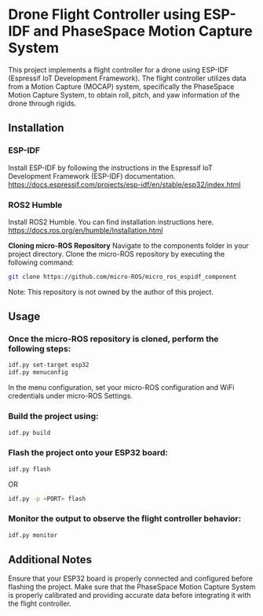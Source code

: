 # Drone Flight Controller using ESP-IDF and PhaseSpace Motion Capture System

This project implements a flight controller for a drone using ESP-IDF (Espressif IoT Development Framework). The flight controller utilizes data from a Motion Capture (MOCAP) system, specifically the PhaseSpace Motion Capture System, to obtain roll, pitch, and yaw information of the drone through rigids.

## Installation
### ESP-IDF
Install ESP-IDF by following the instructions in the Espressif IoT Development Framework (ESP-IDF) documentation.
https://docs.espressif.com/projects/esp-idf/en/stable/esp32/index.html 

### ROS2 Humble
Install ROS2 Humble. You can find installation instructions here. 
https://docs.ros.org/en/humble/Installation.html

**Cloning micro-ROS Repository**
Navigate to the components folder in your project directory.
Clone the micro-ROS repository by executing the following command:
```bash
git clone https://github.com/micro-ROS/micro_ros_espidf_component
```
Note: This repository is not owned by the author of this project.

## Usage

### Once the micro-ROS repository is cloned, perform the following steps:

```bash
idf.py set-target esp32
idf.py menuconfig
```
In the menu configuration, set your micro-ROS configuration and WiFi credentials under micro-ROS Settings.

### Build the project using:
```bash
idf.py build
```
### Flash the project onto your ESP32 board:
```bash
idf.py flash
```
OR
```bash
idf.py -p <PORT> flash 
```
### Monitor the output to observe the flight controller behavior:
```bash
idf.py monitor
```
## Additional Notes
Ensure that your ESP32 board is properly connected and configured before flashing the project.
Make sure that the PhaseSpace Motion Capture System is properly calibrated and providing accurate data before integrating it with the flight controller.
